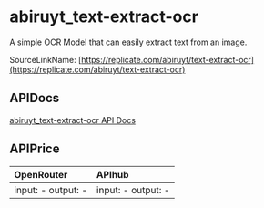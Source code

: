 # abiruyt_text-extract-ocr

A simple OCR Model that can easily extract text from an image.

SourceLinkName: [https://replicate.com/abiruyt/text-extract-ocr](https://replicate.com/abiruyt/text-extract-ocr)

## APIDocs

[abiruyt_text-extract-ocr API Docs](../apis/abiruyt_text-extract-ocr.md)

## APIPrice

| OpenRouter | APIhub |
|:---|:---|
| input: - output: - | input: - output: - |
